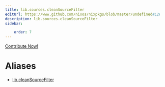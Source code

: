 ```yaml
---
title: lib.sources.cleanSourceFilter
editUrl: https://www.github.com/nixos/nixpkgs/blob/master/undefined#L26C23
description: lib.sources.cleanSourceFilter
sidebar:

    order: 7
---
```


<a href="https://www.github.com/nixos/nixpkgs/blob/master/undefined#L26C23">Contribute Now!</a>


# Aliases

- [lib.cleanSourceFilter](/nix-doc-comments/reference/lib/lib-cleansourcefilter)


